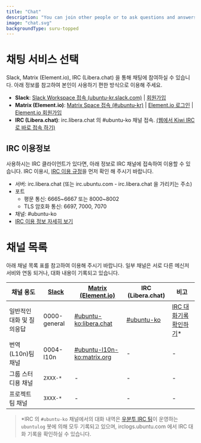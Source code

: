 ```yaml
---
title: "Chat"
description: "You can join other people or to ask questions and answers."
image: "chat.svg"
backgroundType: suru-topped
---
```


# 채팅 서비스 선택
Slack, Matrix (Element.io), IRC (Libera.chat) 을 통해 채팅에 참여하실 수 있습니다. 아래 정보를 참고하여 본인이 사용하기 편한 방식으로 이용해 주세요.

- **Slack**: [Slack Workspace 접속 (ubuntu-kr.slack.com)](https://ubuntu-kr.slack.com) | [회원가입](https://join.slack.com/t/ubuntu-kr/shared_invite/zt-5btdrsxu-Xj2IkQM17ZNyIrk5ITQF6w)
- **Matrix (Element.io)**: [Matrix Space 접속 (#ubuntu-kr)](https://matrix.to/#/#ubuntu-kr:matrix.org) | [Element.io 로그인](https://app.element.io/index.html#/login) | [Element.io 회원가입](https://app.element.io/index.html#/register)
- **IRC (Libera.chat)**: irc.libera.chat 의 #ubuntu-ko 채널 접속. [(웹에서 Kiwi IRC로 바로 접속 하기)](http://kiwiirc.com/client/irc.libera.chat/ubuntu-ko)
## IRC 이용정보

사용하시는 IRC 클라이언트가 있다면, 아래 정보로 IRC 채널에 접속하여 이용할 수 있습니다. IRC 이용시, [IRC 이용 규정](https://wiki.ubuntu.com/KoreanTeam/IRC_Rules)을 먼저 확인 해 주시기 바랍니다.

 - 서버: irc.libera.chat (또는 irc.ubuntu.com - irc.libera.chat 을 가리키는 주소)
 - 포트
   - 평문 통신: 6665~6667 또는 8000~8002
   - TLS 암호화 통신: 6697, 7000, 7070
 - 채널: #ubuntu-ko
- [IRC 이용 정보 자세히 보기](https://wiki.ubuntu.com/index.php/IRC_%EC%9D%B4%EC%9A%A9_%EC%A0%95%EB%B3%B4)

# 채널 목록

아래 채널 목록 표를 참고하여 이용해 주시기 바랍니다. 일부 채널은 서로 다른 메신저 서비와 연동 되거나, 대화 내용이 기록되고 있습니다.

| 채널 용도 | [Slack](https://ubuntu-kr.slack.com) | [Matrix (Element.io)](https://matrix.to/#/#ubuntu-kr:matrix.org) | IRC (Libera.chat) | 비고 |
| -- | -- | -- | -- | -- |
| 일반적인 대화 및 질의응답 | 0000-general | [#ubuntu-ko:libera.chat](https://matrix.to/#/#ubuntu-ko:libera.chat) | [#ubuntu-ko](http://kiwiirc.com/client/irc.libera.chat/ubuntu-ko) | [IRC 대화기록 확인하기](irclogs.ubuntu.com)* |
| 번역(L10n)팀 채널 | 0004-l10n | [#ubuntu-l10n-ko:matrix.org](https://matrix.to/#/#ubuntu-l10n-ko:matrix.org) | - | - |
| 그룹 스터디용 채널 | `2XXX-*` | - | - | - |
| 프로젝트 팀 채널 | `3XXX-*` | - | - | - |


> *IRC 의 `#ubuntu-ko` 채널에서의 대화 내역은 [우분투 IRC 팀](https://wiki.ubuntu.com/IRC/IrcTeam)이 운영하는 `ubuntulog` 봇에 의해 모두 기록되고 있으며, irclogs.ubuntu.com 에서 IRC 대화 기록을 확인하실 수 있습니다.
